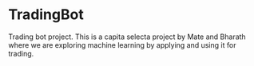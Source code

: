 # TradingBot
Trading bot project. 
This is a capita selecta project by Mate and Bharath where we are exploring machine learning by applying and using it for trading.

